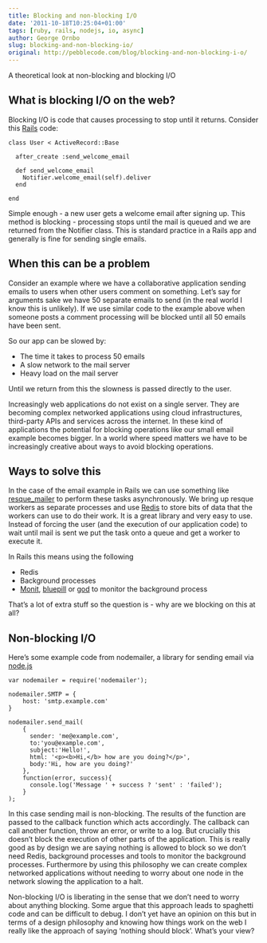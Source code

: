 ```yaml
---
title: Blocking and non-blocking I/O
date: '2011-10-18T10:25:04+01:00'
tags: [ruby, rails, nodejs, io, async]
author: George Ornbo
slug: blocking-and-non-blocking-io/
original: http://pebblecode.com/blog/blocking-and-non-blocking-i-o/
---
```

<p>A theoretical look at non-blocking and blocking I/O</p>

<h2>What is blocking I/O on the web?</h2>

<p>Blocking I/O is code that causes processing to stop until it returns. Consider this <a href="http://rubyonrails.org/">Rails</a> code:</p>

<pre><code>class User &lt; ActiveRecord::Base

  after_create :send_welcome_email

  def send_welcome_email
    Notifier.welcome_email(self).deliver
  end

end
</code></pre>

<p>Simple enough - a new user gets a welcome email after signing up. This method is blocking - processing stops until the mail is queued and we are returned from the Notifier class. This is standard practice in a Rails app and generally is fine for sending single emails.</p>

<h2>When this can be a problem</h2>

<p>Consider an example where we have a collaborative application sending emails to users when other users comment on something. Let&rsquo;s say for arguments sake we have 50 separate emails to send (in the real world I know this is unlikely). If we use similar code to the example above when someone posts a comment processing will be blocked until all 50 emails have been sent.</p>

<p>So our app can be slowed by:</p>

<ul><li>The time it takes to process 50 emails</li>
<li>A slow network to the mail server</li>
<li>Heavy load on the mail server</li>
</ul><p>Until we return from this the slowness is passed directly to the user.</p>

<p>Increasingly web applications do not exist on a single server. They are becoming complex networked applications using cloud infrastructures, third-party APIs and services across the internet. In these kind of applications the potential for blocking operations like our small email example becomes bigger. In a world where speed matters we have to be increasingly creative about ways to avoid blocking operations.</p>

<h2>Ways to solve this</h2>

<p>In the case of the email example in Rails we can use something like <a href="https://github.com/zapnap/resque_mailer">resque_mailer</a> to perform these tasks asynchronously. We bring up resque workers as separate processes and use <a href="http://redis.io/">Redis</a> to store bits of data that the workers can use to do their work. It is a great library and very easy to use. Instead of forcing the user (and the execution of our application code) to wait until mail is sent we put the task onto a queue and get a worker to execute it.</p>

<p>In Rails this means using the following</p>

<ul><li>Redis</li>
<li>Background processes</li>
<li><a href="http://mmonit.com/monit/">Monit</a>, <a href="https://github.com/arya/bluepill">bluepill</a> or <a href="https://github.com/mojombo/god">god</a> to monitor the background process</li>
</ul><p>That&rsquo;s a lot of extra stuff so the question is - why are we blocking on this at all?</p>

<h2>Non-blocking I/O</h2>

<p>Here&rsquo;s some example code from nodemailer, a library for sending email via <a href="http://nodejs.org/">node.js</a></p>

<pre><code>var nodemailer = require('nodemailer');

nodemailer.SMTP = {
    host: 'smtp.example.com'
}

nodemailer.send_mail(
    {
      sender: 'me@example.com',
      to:'you@example.com',
      subject:'Hello!',
      html: '&lt;p&gt;&lt;b&gt;Hi,&lt;/b&gt; how are you doing?&lt;/p&gt;',
      body:'Hi, how are you doing?'
    },
    function(error, success){
      console.log('Message ' + success ? 'sent' : 'failed');
    }
);
</code></pre>

<p>In this case sending mail is non-blocking. The results of the function are passed to the callback function which acts accordingly. The callback can call another function, throw an error, or write to a log. But crucially this doesn&rsquo;t block the execution of other parts of the application. This is really good as by design we are saying nothing is allowed to block so we don&rsquo;t need Redis, background processes and tools to monitor the background processes. Furthermore by using this philosophy we can create complex networked applications without needing to worry about one node in the network slowing the application to a halt.</p>

<p>Non-blocking I/O is liberating in the sense that we don&rsquo;t need to worry about anything blocking. Some argue that this approach leads to spaghetti code and can be difficult to debug. I don&rsquo;t yet have an opinion on this but in terms of a design philosophy and knowing how things work on the web I really like the approach of saying &lsquo;nothing should block&rsquo;. What&rsquo;s your view?</p>
